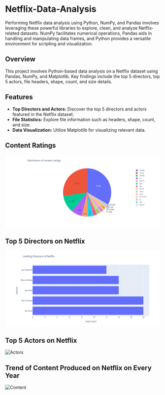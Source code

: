 # Netflix-Data-Analysis
Performing Netflix data analysis using Python, NumPy, and Pandas involves leveraging these powerful libraries to explore, clean, and analyze Netflix-related datasets. NumPy facilitates numerical operations, Pandas aids in handling and manipulating data frames, and Python provides a versatile environment for scripting and visualization. 

## Overview

This project involves Python-based data analysis on a Netflix dataset using Pandas, NumPy, and Matplotlib. Key findings include the top 5 directors, top 5 actors, file headers, shape, count, and size details.

## Features

- **Top Directors and Actors:** Discover the top 5 directors and actors featured in the Netflix dataset.
- **File Statistics:** Explore file information such as headers, shape, count, and size.
- **Data Visualization:** Utilize Matplotlib for visualizing relevant data.

## Content Ratings
![Ratings](https://github.com/SiriSrinivas6/Netflix-Data-Analysis/blob/19edca1cdb00c1382998c29828adbfd45eea404d/Screenshots/1.png)

## Top 5 Directors on Netflix
![Directors](https://github.com/SiriSrinivas6/Netflix-Data-Analysis/blob/817aae17f3eb2e5d55bb2630546196c46a7352d5/Screenshots/2.png)

## Top 5 Actors on Netflix
![Actors]()

## Trend of Content Produced on Netflix on Every Year
![Content]()
